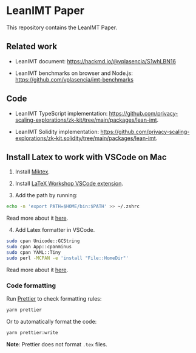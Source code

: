 # LeanIMT Paper

This repository contains the LeanIMT Paper.

## Related work

-   LeanIMT document: https://hackmd.io/@vplasencia/S1whLBN16

-   LeanIMT benchmarks on browser and Node.js: https://github.com/vplasencia/imt-benchmarks

## Code

-   LeanIMT TypeScript implementation: https://github.com/privacy-scaling-explorations/zk-kit/tree/main/packages/lean-imt.

-   LeanIMT Solidity implementation: https://github.com/privacy-scaling-explorations/zk-kit.solidity/tree/main/packages/lean-imt.

## Install Latex to work with VSCode on Mac

1. Install [Miktex](https://miktex.org/).

2. Install [LaTeX Workshop VSCode extension](https://marketplace.visualstudio.com/items?itemName=James-Yu.latex-workshop).

3. Add the path by running:

```bash
echo -n 'export PATH=$HOME/bin:$PATH' >> ~/.zshrc
```

Read more about it [here](https://stackoverflow.com/questions/11530090/adding-a-new-entry-to-the-path-variable-in-zsh/47795375#47795375).

4. Add Latex formatter in VSCode.

```bash
sudo cpan Unicode::GCString
sudo cpan App::cpanminus
sudo cpan YAML::Tiny
sudo perl -MCPAN -e 'install "File::HomeDir"'
```

Read more about it [here](https://github.com/James-Yu/LaTeX-Workshop/issues/376#issuecomment-372497291).

### Code formatting

Run [Prettier](https://prettier.io/) to check formatting rules:

```bash
yarn prettier
```

Or to automatically format the code:

```bash
yarn prettier:write
```

**Note**: Prettier does not format `.tex` files.
